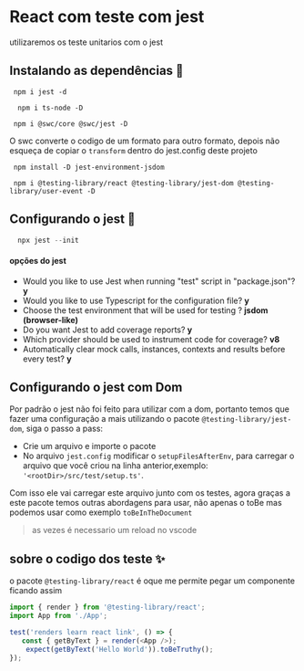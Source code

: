 # React com teste com jest

utilizaremos os teste unitarios com o jest

## Instalando as dependências 📝  
~~~~shell 
 npm i jest -d 
~~~~

~~~shell  
  npm i ts-node -D
~~~

~~~~shell 
 npm i @swc/core @swc/jest -D
~~~~
O swc converte o codigo de um formato para  outro formato, depois não esqueça  de copiar o `transform` dentro do jest.config deste projeto

~~~~shell 
 npm install -D jest-environment-jsdom
~~~~

~~~~shell 
 npm i @testing-library/react @testing-library/jest-dom @testing-library/user-event -D
~~~~

## Configurando o jest 🚀 


~~~javascript  
  npx jest --init
~~~

#### opções  do jest 
- Would you like to use Jest when running "test" script in "package.json"? **y** 
- Would you like to use Typescript for the configuration file?  **y**
- Choose the test environment that will be used for testing ? **jsdom (browser-like)** 
- Do you want Jest to add coverage reports? **y**
- Which provider should be used to instrument code for coverage?  **v8**
- Automatically clear mock calls, instances, contexts and results before every test? **y**

## Configurando o jest com Dom

Por padrão o jest não foi feito para utilizar com a dom, portanto temos que fazer uma configuração a mais utilizando o pacote `@testing-library/jest-dom`, siga o passo a pass: 
- Crie um arquivo e importe o pacote
- No arquivo `jest.config` modificar o `setupFilesAfterEnv`, para carregar o arquivo que você criou na linha anterior,exemplo: `'<rootDir>/src/test/setup.ts'`. 

Com isso ele vai carregar este arquivo junto com os testes, agora graças a este pacote temos outras abordagens para usar, não apenas o toBe mas podemos usar como exemplo `toBeInTheDocument`
<blockquote> as vezes é necessario um reload no vscode </blockquote>


    
## sobre o codigo  dos teste  ✨  

o pacote  `@testing-library/react` é oque me permite pegar um componente ficando assim 

~~~~javascript
import { render } from '@testing-library/react';
import App from './App';

test('renders learn react link', () => {
   const { getByText } = render(<App />);
    expect(getByText('Hello World')).toBeTruthy();
});
~~~~